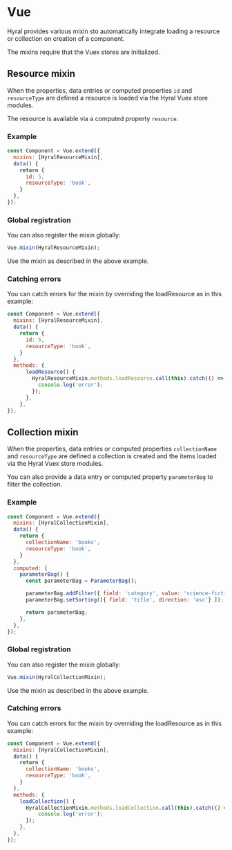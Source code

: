 # Vue
Hyral provides various mixin sto automatically integrate loading a resource or collection on 
creation of a component.

The mixins require that the Vuex stores are initialized.

## Resource mixin
When the properties, data entries or computed properties `id` and `resourceType` are defined a
resource is loaded via the Hyral Vuex store modules.

The resource is available via a computed property `resource`.

### Example
```javascript
const Component = Vue.extend({
  mixins: [HyralResourceMixin],
  data() {
    return {
      id: 5,
      resourceType: 'book',
    }
  },
});
```

### Global registration
You can also register the mixin globally:

```javascript
Vue.mixin(HyralResourceMixin);
```

Use the mixin as described in the above example.


### Catching errors
You can catch errors for the mixin by overriding the loadResource as in this example:
```javascript
const Component = Vue.extend({
  mixins: [HyralResourceMixin],
  data() {
    return {
      id: 5,
      resourceType: 'book',
    }
  },
  methods: {
      loadResource() {
        HyralResourceMixin.methods.loadResource.call(this).catch(() => {
          console.log('error');
        });
      },
    },
});
```

## Collection mixin
When the properties, data entries or computed properties `collectionName` and `resourceType` are 
defined a collection is created and the items loaded via the Hyral Vuex store modules.

You can also provide a data entry or computed property `parameterBag` to filter the collection.

### Example
```javascript
const Component = Vue.extend({
  mixins: [HyralCollectionMixin],
  data() {
    return {
      collectionName: 'books',
      resourceType: 'book',
    }
  },
  computed: {
    parameterBag() {
      const parameterBag = ParameterBag();

      parameterBag.addFilter({ field: 'category', value: 'science-fiction' });
      parameterBag.setSorting([{ field: 'title', direction: 'asc'} ]);

      return parameterBag;
    },
  },
});
```

### Global registration
You can also register the mixin globally:

```javascript
Vue.mixin(HyralCollectionMixin);
```

Use the mixin as described in the above example.

### Catching errors
You can catch errors for the mixin by overriding the loadResource as in this example:
```javascript
const Component = Vue.extend({
  mixins: [HyralCollectionMixin],
  data() {
    return {
      collectionName: 'books',
      resourceType: 'book',
    }
  },
  methods: {
    loadCollection() {
      HyralCollectionMixin.methods.loadCollection.call(this).catch(() => {
          console.log('error');
      });
    },
  },
});
```
